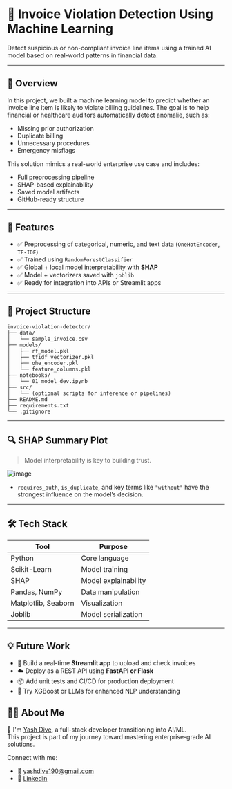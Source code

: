 
# 🧾 Invoice Violation Detection Using Machine Learning

Detect suspicious or non-compliant invoice line items using a trained AI model based on real-world patterns in financial data.


---

## 📌 Overview

In this project, we built a machine learning model to predict whether an invoice line item is likely to violate billing guidelines. The goal is to help financial or healthcare auditors automatically detect anomalie, such as:

- Missing prior authorization  
- Duplicate billing  
- Unnecessary procedures  
- Emergency misflags

This solution mimics a real-world enterprise use case and includes:
- Full preprocessing pipeline  
- SHAP-based explainability  
- Saved model artifacts  
- GitHub-ready structure

---

## 🚀 Features

- ✅ Preprocessing of categorical, numeric, and text data (`OneHotEncoder`, `TF-IDF`)
- ✅ Trained using `RandomForestClassifier`
- ✅ Global + local model interpretability with **SHAP**
- ✅ Model + vectorizers saved with `joblib`
- ✅ Ready for integration into APIs or Streamlit apps

---

## 📁 Project Structure

```
invoice-violation-detector/
├── data/
│   └── sample_invoice.csv
├── models/
│   ├── rf_model.pkl
│   ├── tfidf_vectorizer.pkl
│   ├── ohe_encoder.pkl
│   └── feature_columns.pkl
├── notebooks/
│   └── 01_model_dev.ipynb
├── src/
│   └── (optional scripts for inference or pipelines)
├── README.md
├── requirements.txt
└── .gitignore
```

---

## 🔍 SHAP Summary Plot

> Model interpretability is key to building trust.

![image](https://github.com/user-attachments/assets/16a20870-033b-4f7b-8f72-185799e18790)



- `requires_auth`, `is_duplicate`, and key terms like `"without"` have the strongest influence on the model’s decision.

---

## 🛠️ Tech Stack

| Tool | Purpose |
|------|---------|
| Python | Core language |
| Scikit-Learn | Model training |
| SHAP | Model explainability |
| Pandas, NumPy | Data manipulation |
| Matplotlib, Seaborn | Visualization |
| Joblib | Model serialization |

---

## 💡 Future Work

- 🔧 Build a real-time **Streamlit app** to upload and check invoices
- ☁️ Deploy as a REST API using **FastAPI or Flask**
- 📦 Add unit tests and CI/CD for production deployment
- 🧠 Try XGBoost or LLMs for enhanced NLP understanding



## 🙋‍♂️ About Me

👋 I'm [Yash Dive](https://github.com/YashDive), a full-stack developer transitioning into AI/ML.  
This project is part of my journey toward mastering enterprise-grade AI solutions.

Connect with me:
- 📧 yashdive190@gmail.com 
- 💼 [LinkedIn](https://linkedin.com/in/yash2131) 

